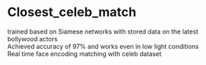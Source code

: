 # Closest_celeb_match
trained based on Siamese networks with stored data on the latest bollywood actors   
Achieved accuracy of 97% and works even in low light conditions    
Real time face encoding matching with celeb dataset    
